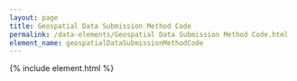```yaml
---
layout: page
title: Geospatial Data Submission Method Code
permalink: /data-elements/Geospatial Data Submission Method Code.html
element_name: geospatialDataSubmissionMethodCode
---
```

{% include element.html %}